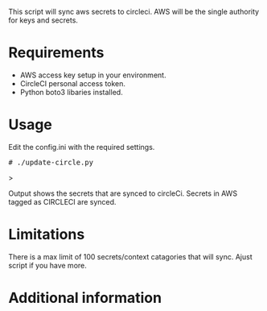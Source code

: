 This script will sync aws secrets to circleci. AWS will be the single authority for keys and secrets. 


# Requirements
  * AWS access key setup in your environment.
  * CircleCI personal access token.
  * Python boto3 libaries installed.


# Usage
Edit the config.ini with the required settings. 

<pre>
# ./update-circle.py
</pre>>

Output shows the secrets that are synced to circleCi. Secrets in AWS tagged as CIRCLECI are synced.
 
# Limitations
There is a max limit of 100 secrets/context catagories that will sync. Ajust script if you have more.

# Additional information
